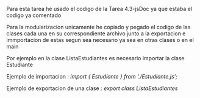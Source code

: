 Para esta tarea he usado el codigo de la Tarea 4.3-jsDoc ya que estaba el codigo ya comentado

Para la modularizacion unicamente he copiado y pegado el codigo de las clases cada una en su correspondiente archivo
junto a la exportacion e immportacion de estas segun sea necesario ya sea en otras clases o en el main

Por ejemplo en la clase ListaEstudiantes es necesario importar la clase Estudiante

Ejemplo de importacion : *import { Estudiante } from './Estudiante.js';*

Ejemplo de exportacion de una clase : *export class ListaEstudiantes*